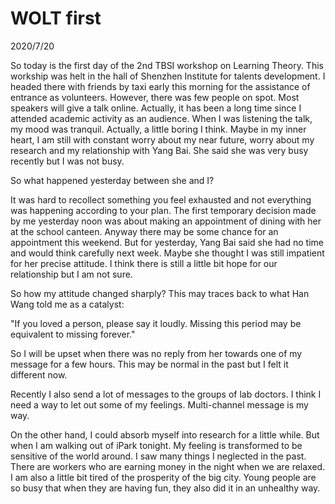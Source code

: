 # WOLT first
2020/7/20

So today is the first day of the 2nd TBSI workshop
on Learning Theory. This workship was helt in the
hall of Shenzhen Institute for talents development.
I headed there with friends by taxi early this morning
for the assistance of entrance as volunteers. However,
there was few people on spot. Most speakers
will give a talk online. Actually, it has been
a long time since I attended academic activity
as an audience. When I was listening the talk,
my mood was tranquil. Actually, a little boring I think.
Maybe in my inner heart, I am still with constant worry about
my near future, worry about my research and my relationship
with Yang Bai. She said she was very busy recently
but I was not busy.

So what happened yesterday between she and I?

It was hard to recollect something you feel exhausted and
not everything was happening according to your plan.
The first temporary decision made by me yesterday noon
was about making an appointment of dining with her at the school canteen.
Anyway there may be some chance for an appointment this weekend. But
for yesterday, Yang Bai said she had no time and would think
carefully next week. Maybe she thought I was still impatient
for her precise attitude. I think there is still a little bit hope
for our relationship but I am not sure.

So how my attitude changed sharply? This may traces back to what
Han Wang told me as a catalyst:

"If you loved a person, please say it loudly. Missing this period
may be equivalent to missing forever."

So I will be upset when there was no reply from her towards one of my message
for a few hours. This may be normal in the past but I felt it different now.

Recently I also send a lot of messages to the groups of lab doctors.
I think I need a way to let out some of my feelings. Multi-channel message
is my way.

On the other hand, I could absorb myself into research for a little while.
But when I am walking out of iPark tonight. My feeling is transformed to be
sensitive of the world around. I saw many things I neglected in the past.
There are workers who are earning money in the night when we are relaxed.
I am also a little bit tired of the prosperity of the big city. Young people
are so busy that when they are having fun, they also did it in an unhealthy way.